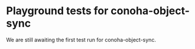 # Playground tests for conoha-object-sync
We are still awaiting the first test run for conoha-object-sync.
